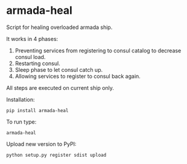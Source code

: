 armada-heal
===========

Script for healing overloaded armada ship.

It works in 4 phases:
1. Preventing services from registering to consul catalog to decrease consul load.
2. Restarting consul.
3. Sleep phase to let consul catch up.
4. Allowing services to register to consul back again.

All steps are executed on current ship only.

Installation:
```
pip install armada-heal
```

To run type:
```
armada-heal
```

Upload new version to PyPI:
```
python setup.py register sdist upload
```
